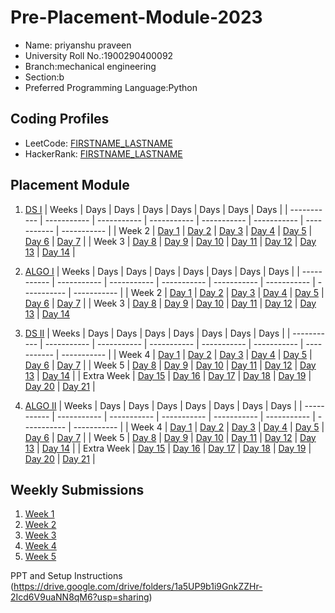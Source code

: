 # Pre-Placement-Module-2023

- Name: priyanshu praveen
- University Roll No.:1900290400092
- Branch:mechanical engineering
- Section:b
- Preferred Programming Language:Python

## Coding Profiles
- LeetCode: [FIRSTNAME_LASTNAME](https://leetcode.com/priyanshupraveen6/)
- HackerRank: [FIRSTNAME_LASTNAME](https://www.hackerrank.com/priyanshupravee1)

## Placement Module
1. [DS I](https://github.com/priyanshupraveen/Pre-Placement-Module-2023/tree/main/DS%20I)
    | Weeks | Days | Days | Days | Days | Days | Days | Days |
    | ----------- | ----------- | ----------- | ----------- | ----------- | ----------- | ----------- | ----------- | 
    | Week 2 | [Day 1](https://github.com/priyanshupraveen/Pre-Placement-Module-2023/tree/main/DS%20I/Day%201) | [Day 2](https://github.com/priyanshupraveen/Pre-Placement-Module-2023/tree/main/DS%20I/Day%202) | [Day 3](https://github.com/priyanshupraveen/Pre-Placement-Module-2023/tree/main/DS%20I/Day%203) | [Day 4](https://github.com/priyanshupraveen/Pre-Placement-Module-2023/tree/main/DS%20I/Day%204) | [Day 5](https://github.com/priyanshupraveen/Pre-Placement-Module-2023/tree/main/DS%20I/Day%205) | [Day 6](https://github.com/priyanshupraveen/Pre-Placement-Module-2023/tree/main/DS%20I/Day%206) | [Day 7](https://github.com/priyanshupraveen/Pre-Placement-Module-2023/tree/main/DS%20I/Day%207) |
    | Week 3 | [Day 8](https://github.com/priyanshupraveen/Pre-Placement-Module-2023/tree/main/DS%20I/Day%208) | [Day 9](https://github.com/priyanshupraveen/Pre-Placement-Module-2023/tree/main/DS%20I/Day%209) | [Day 10](https://github.com/priyanshupraveen/Pre-Placement-Module-2023/tree/main/DS%20I/Day%2010) | [Day 11](https://github.com/priyanshupraveen/Pre-Placement-Module-2023/tree/main/DS%20I/Day%2011) | [Day 12](https://github.com/priyanshupraveen/Pre-Placement-Module-2023/tree/main/DS%20I/Day%2012) | [Day 13](https://github.com/priyanshupraveen/Pre-Placement-Module-2023/tree/main/DS%20I/Day%2013) | [Day 14](https://github.compriyanshupraveen/Pre-Placement-Module-2023/tree/main/DS%20I/Day%2014) |
    
2. [ALGO I](https://github.com/priyanshupraveen/Pre-Placement-Module-2023/tree/main/ALGO%20I)
    | Weeks | Days | Days | Days | Days | Days | Days | Days |
    | ----------- | ----------- | ----------- | ----------- | ----------- | ----------- | ----------- | ----------- |
    | Week 2 | [Day 1](https://github.com/priyanshupraveen/Pre-Placement-Module-2023/tree/main/ALGO%20I/Day%201) | [Day 2](https://github.com/priyanshupraveen/Pre-Placement-Module-2023/tree/main/ALGO%20I/Day%202) | [Day 3](https://github.com/priyanshupraveen/Pre-Placement-Module-2023/tree/main/ALGO%20I/Day%203) | [Day 4](https://github.com/priyanshupraveen/Pre-Placement-Module-2023/tree/main/ALGO%20I/Day%204) | [Day 5](https://github.com/priyanshupraveen/Pre-Placement-Module-2023/tree/main/ALGO%20I/Day%205) | [Day 6](https://github.com/priyanshupraveen/Pre-Placement-Module-2023/tree/main/ALGO%20I/Day%206) | [Day 7](https://github.com/priyanshupraveen/Pre-Placement-Module-2023/tree/main/ALGO%20I/Day%207) |
    | Week 3 | [Day 8](https://github.com/priyanshupraveen/Pre-Placement-Module-2023/tree/main/ALGO%20I/Day%208) | [Day 9](https://github.com/priyanshupraveen/Pre-Placement-Module-2023/tree/main/ALGO%20I/Day%209) | [Day 10](https://github.com/priyanshupraveen/Pre-Placement-Module-2023/tree/main/ALGO%20I/Day%2010) | [Day 11](https://github.com/priyanshupraveen/Pre-Placement-Module-2023/tree/main/ALGO%20I/Day%2011) | [Day 12](https://github.com/priyanshupraveen/Pre-Placement-Module-2023/tree/main/ALGO%20I/Day%2012) | [Day 13](https://github.com/priyanshupraveen/Pre-Placement-Module-2023/tree/main/ALGO%20I/Day%2013) | [Day 14](https://github.com/priyanshupraveen/Pre-Placement-Module-2023/tree/main/ALGO%20I/Day%2014)  
    
3. [DS II](https://github.com/priyanshupraveen/Pre-Placement-Module-2023/tree/main/DS%20II)
    | Weeks | Days | Days | Days | Days | Days | Days | Days |
    | ----------- | ----------- | ----------- | ----------- | ----------- | ----------- | ----------- | ----------- |
    | Week 4 | [Day 1](https://github.com/priyanshupraveen/Pre-Placement-Module-2023/tree/main/DS%20II/Day%201) | [Day 2](https://github.com/priyanshupraveen/Pre-Placement-Module-2023/tree/main/DS%20II/Day%202) | [Day 3](https://github.com/priyanshupraveen/Pre-Placement-Module-2023/tree/main/DS%20II/Day%203) | [Day 4](https://github.com/priyanshupraveen/Pre-Placement-Module-2023/tree/main/DS%20II/Day%204) | [Day 5](https://github.com/priyanshupraveen/Pre-Placement-Module-2023/tree/main/DS%20II/Day%205) | [Day 6](https://github.com/priyanshupraveen/Pre-Placement-Module-2023/tree/main/DS%20II/Day%206) | [Day 7](https://github.com/priyanshupraveen/Pre-Placement-Module-2023/tree/main/DS%20II/Day%207) | 
    | Week 5 | [Day 8](https://github.com/priyanshupraveen/Pre-Placement-Module-2023/tree/main/DS%20II/Day%208) | [Day 9](https://github.com/priyanshupraveen/Pre-Placement-Module-2023/tree/main/DS%20II/Day%209) | [Day 10](https://github.com/priyanshupraveen/Pre-Placement-Module-2023/tree/main/DS%20II/Day%2010) | [Day 11](https://github.com/priyanshupraveen/Pre-Placement-Module-2023/tree/main/DS%20II/Day%2011) | [Day 12](https://github.com/priyanshupraveen/Pre-Placement-Module-2023/tree/main/DS%20II/Day%2012) | [Day 13](https://github.com/priyanshupraveen/Pre-Placement-Module-2023/tree/main/DS%20II/Day%2013) | [Day 14](https://github.com/priyanshupraveen/Pre-Placement-Module-2023/tree/main/DS%20II/Day%2014) |
    | Extra Week | [Day 15](https://github.com/priyanshupraveen/Pre-Placement-Module-2023/tree/main/DS%20II/Day%2015) | [Day 16](https://github.com/priyanshupraveen/Pre-Placement-Module-2023/tree/main/DS%20II/Day%2016) | [Day 17](https://github.com/priyanshupraveen/Pre-Placement-Module-2023/tree/main/DS%20II/Day%2017) | [Day 18](https://github.com/priyanshupraveen/Pre-Placement-Module-2023/tree/main/DS%20II/Day%2018) | [Day 19](https://github.com/priyanshupraveen/Pre-Placement-Module-2023/tree/main/DS%20II/Day%2019) | [Day 20](https://github.com/priyanshupraveen/Pre-Placement-Module-2023/tree/main/DS%20II/Day%2020) | [Day 21](https://github.com/priyanshupraveen/Pre-Placement-Module-2023/tree/main/DS%20II/Day%2021) |
    
4. [ALGO II](https://github.com/YOURGITHUBUSERNAME/Pre-Placement-Module-2023/tree/main/ALGO%20II)
    | Weeks | Days | Days | Days | Days | Days | Days | Days |
    | ----------- | ----------- | ----------- | ----------- | ----------- | ----------- | ----------- | ----------- |
    | Week 4 | [Day 1](https://github.com/priyanshupraveen/Pre-Placement-Module-2023/tree/main/ALGO%20II/Day%201) | [Day 2](https://github.com/priyanshupraveen/Pre-Placement-Module-2023/tree/main/ALGO%20II/Day%202) | [Day 3](https://github.com/priyanshupraveen/Pre-Placement-Module-2023/tree/main/ALGO%20II/Day%203) | [Day 4](https://github.com/priyanshupraveen/Pre-Placement-Module-2023/tree/main/ALGO%20II/Day%204) | [Day 5](https://github.com/priyanshupraveen/Pre-Placement-Module-2023/tree/main/ALGO%20II/Day%205) | [Day 6](https://github.com/priyanshupraveen/Pre-Placement-Module-2023/tree/main/ALGO%20II/Day%206) | [Day 7](https://github.com/priyanshupraveen/Pre-Placement-Module-2023/tree/main/ALGO%20II/Day%207) |
    | Week 5 | [Day 8](https://github.com/priyanshupraveen/Pre-Placement-Module-2023/tree/main/ALGO%20II/Day%208) | [Day 9](https://github.com/priyanshupraveen/Pre-Placement-Module-2023/tree/main/ALGO%20II/Day%209) | [Day 10](https://github.com/priyanshupraveen/Pre-Placement-Module-2023/tree/main/ALGO%20II/Day%2010) | [Day 11](https://github.com/priyanshupraveen/Pre-Placement-Module-2023/tree/main/ALGO%20II/Day%2011) | [Day 12](https://github.com/priyanshupraveen/Pre-Placement-Module-2023/tree/main/ALGO%20II/Day%2012) | [Day 13](https://github.com/priyanshupraveen/Pre-Placement-Module-2023/tree/main/ALGO%20II/Day%2013) | [Day 14](https://github.com/priyanshupraveen/Pre-Placement-Module-2023/tree/main/ALGO%20II/Day%2014) |
    | Extra Week | [Day 15](https://github.com/priyanshupraveen/Pre-Placement-Module-2023/tree/main/ALGO%20II/Day%2015) | [Day 16](https://github.com/priyanshupraveen/Pre-Placement-Module-2023/tree/main/ALGO%20II/Day%2016) | [Day 17](https://github.com/priyanshupraveen/Pre-Placement-Module-2023/tree/main/ALGO%20II/Day%2017) | [Day 18](https://github.com/priyanshupraveen/Pre-Placement-Module-2023/tree/main/ALGO%20II/Day%2018) | [Day 19](https://github.com/priyanshupraveen/Pre-Placement-Module-2023/tree/main/ALGO%20II/Day%2019) | [Day 20](https://github.com/priyanshupraveen/Pre-Placement-Module-2023/tree/main/ALGO%20II/Day%2020) | [Day 21](https://github.com/priyanshupraveen/Pre-Placement-Module-2023/tree/main/ALGO%20II/Day%2021) |

## Weekly Submissions
1. [Week 1](https://github.com/priyanshupraveen/Pre-Placement-Module-2023/tree/main/Weekly%20Submissions/Week%201)
2. [Week 2](https://github.com/priyanshupraveen/Pre-Placement-Module-2023/tree/main/Weekly%20Submissions/Week%202)
3. [Week 3](https://github.com/priyanshupraveen/Pre-Placement-Module-2023/tree/main/Weekly%20Submissions/Week%203)
4. [Week 4](https://github.com/priyanshupraveen/Pre-Placement-Module-2023/tree/main/Weekly%20Submissions/Week%204)
5. [Week 5](https://github.com/priyanshupraveen/Pre-Placement-Module-2023/tree/main/Weekly%20Submissions/Week%205)


PPT and Setup Instructions    
(https://drive.google.com/drive/folders/1a5UP9b1i9GnkZZHr-2Icd6V9uaNN8qM6?usp=sharing)
